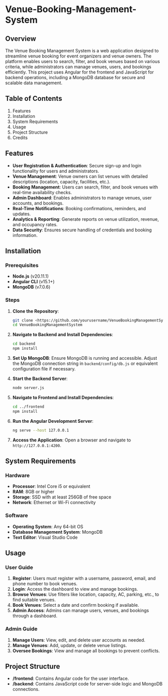 # Venue-Booking-Management-System

## Overview

The Venue Booking Management System is a web application designed to streamline venue booking for event organizers and venue owners. The platform enables users to search, filter, and book venues based on various criteria, while administrators can manage venues, users, and bookings efficiently. This project uses Angular for the frontend and JavaScript for backend operations, including a MongoDB database for secure and scalable data management.

## Table of Contents

1. Features
2. Installation
3. System Requirements
4. Usage
5. Project Structure
6. Credits

## Features

- **User Registration & Authentication**: Secure sign-up and login functionality for users and administrators.
- **Venue Management**: Venue owners can list venues with detailed descriptions (location, capacity, facilities, etc.).
- **Booking Management**: Users can search, filter, and book venues with real-time availability checks.
- **Admin Dashboard**: Enables administrators to manage venues, user accounts, and bookings.
- **Real-Time Notifications**: Booking confirmations, reminders, and updates.
- **Analytics & Reporting**: Generate reports on venue utilization, revenue, and occupancy rates.
- **Data Security**: Ensures secure handling of credentials and booking information.

## Installation

### Prerequisites

- **Node.js** (v20.11.1)
- **Angular CLI** (v15.1+)
- **MongoDB** (v7.0.6)

### Steps

1. **Clone the Repository**:
    
    ```bash
    git clone <https://github.com/yourusername/VenueBookingManagementSystem.git>
    cd VenueBookingManagementSystem
    
    ```
    
2. **Navigate to Backend and Install Dependencies**:
    
    ```bash
    cd backend
    npm install
    
    ```
    
3. **Set Up MongoDB**:
Ensure MongoDB is running and accessible. Adjust the MongoDB connection string in `backend/config/db.js` or equivalent configuration file if necessary.
4. **Start the Backend Server**:
    
    ```bash
    node server.js
    
    ```
    
5. **Navigate to Frontend and Install Dependencies**:
    
    ```bash
    cd ../frontend
    npm install
    
    ```
    
6. **Run the Angular Development Server**:
    
    ```bash
    ng serve --host 127.0.0.1
    
    ```
    
7. **Access the Application**:
Open a browser and navigate to `http://127.0.0.1:4200`.

## System Requirements

### Hardware

- **Processor**: Intel Core i5 or equivalent
- **RAM**: 8GB or higher
- **Storage**: SSD with at least 256GB of free space
- **Network**: Ethernet or Wi-Fi connectivity

### Software

- **Operating System**: Any 64-bit OS
- **Database Management System**: MongoDB
- **Text Editor**: Visual Studio Code

## Usage

### User Guide

1. **Register**: Users must register with a username, password, email, and phone number to book venues.
2. **Login**: Access the dashboard to view and manage bookings.
3. **Browse Venues**: Use filters like location, capacity, AC, parking, etc., to find suitable venues.
4. **Book Venues**: Select a date and confirm booking if available.
5. **Admin Access**: Admins can manage users, venues, and bookings through a dashboard.

### Admin Guide

1. **Manage Users**: View, edit, and delete user accounts as needed.
2. **Manage Venues**: Add, update, or delete venue listings.
3. **Oversee Bookings**: View and manage all bookings to prevent conflicts.

## Project Structure

- **/frontend**: Contains Angular code for the user interface.
- **/backend**: Contains JavaScript code for server-side logic and MongoDB connections.
